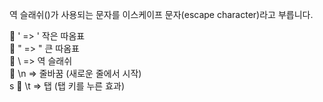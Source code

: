 역 슬래쉬(\)가 사용되는 문자를 이스케이프 문자(escape character)라고 부릅니다.

💠 \'   =>   ' 작은 따옴표 <br>
💠 \"   =>   " 큰 따옴표 <br>
💠 \\   =>   역 슬래쉬 <br>
💠 \n   =>   줄바꿈 (새로운 줄에서 시작) <br>s
💠 \t   =>   탭 (탭 키를 누른 효과)